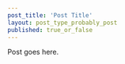 ```yaml
---
post_title: 'Post Title'
layout: post_type_probably_post
published: true_or_false
---
```

Post goes here.

